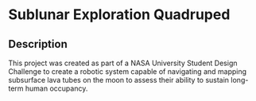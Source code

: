 # Sublunar Exploration Quadruped

## Description
This project was created as part of a NASA University Student Design Challenge to create a robotic system capable of navigating and mapping subsurface lava tubes on the moon to assess their ability to sustain long-term human occupancy.

